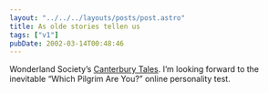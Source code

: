```yaml
---
layout: "../../../layouts/posts/post.astro"
title: As olde stories tellen us
tags: ["v1"]
pubDate: 2002-03-14T00:48:46
---
```


Wonderland Society&#8217;s [Canterbury Tales][1]. I&#8217;m looking forward to the inevitable &#8220;Which Pilgrim Are You?&#8221; online personality test.

[1]: http://jabberwock.wonderland.com/chaucer/ "a full presentation of the HTML-formatted text of Geoffrey Chaucer's Canterbury Tales"

